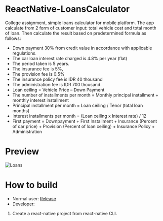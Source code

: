 # ReactNative-LoansCalculator
College assignment, simple loans calculator for mobile platform. The app calculate from 2 form of customer input: total vehicle cost and total month of loan. Then calculate the result based on predetermined formula as follows:
* Down payment 30% from credit value in accordance with applicable regulations. 
* The car loan interest rate charged is 4.8% per year (flat) 
* The period taken is 5 years. 
* The insurance fee is 5%, 
* The provision fee is 0.5%
* The insurance policy fee is IDR 40 thousand 
* The administration fee is IDR 700 thousand.
* Loan ceiling = Vehicle Price – Down Payment<br>
* The number of installments per month = Monthly principal installment + monthly interest installment<br>
* Principal installment per month = Loan ceiling / Tenor (total loan months)<br>
* Interest installments per month = (Loan ceiling x Interest rate) / 12<br>
* First payment = Downpayment + First Installment + Insurance (Percent of car price) + Provision (Percent of loan ceiling) + Insurance Policy + Administration

# Preview
![Loans](https://user-images.githubusercontent.com/103828697/163724832-c3bb7a1b-244d-43ca-87c5-7bd2f10f9878.png)

# How to build
* Normal user: [Release](https://github.com/ArigathanksGozaimuch/ReactNative-LoansCalculator/releases/tag/v.1)
* Developer:
1. Create a react-native project from react-native CLI.
